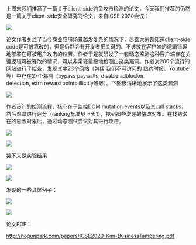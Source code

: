  上周末我们推荐了一篇关于client-side钓鱼攻击检测的论文，今天我们推荐的仍然是一篇关于client-side安全研究的论文，来自ICSE 2020会议：   
 

    
 

  ![](https://mmbiz.qpic.cn/sz_mmbiz_png/Ugr3WBm6odibtjDnzmnj7wplOCAEdHHNXy1t6qHcV86H0TXnzVsXO6JXTJ5SXswiaEvoyUicGDYUj3mrJ9BFu7keg/640?wx_fmt=png) 

    
 论文作者关注了当今商业应用场景越发复杂的情况下，尽管大家都知道client-side code是可被篡改的，但是仍然会有开发者把关键的、不该放在客户端的逻辑错误地部署在可被用户攻击的位置。作者于是就研发了一套动态监测这种客户端存在关键逻辑可被篡改的情况，可以非常轻量级地检测出这类漏洞。作者对200个流行的网站进行了检查，发现其中23个网站（包括 我们不可访问的 纽约时报、Youtube等）中存在27个漏洞（bypass paywalls, disable adblocker   
 detection, earn reward points illicitly等等）。下图很清晰地展示了这类漏洞 

    
 

  ![](https://mmbiz.qpic.cn/sz_mmbiz_png/Ugr3WBm6odibtjDnzmnj7wplOCAEdHHNXOP5nibGocoF0XTSyJAtuPkIjwYP8lXwDoDx8aHHDg4VibWdF5yUVOdEg/640?wx_fmt=png) 

    
 

  作者设计的检测流程，核心在于监控DOM mutation events以及其call stacks，然后对其进行评分（ranking标准见下表1），找到那些潜在的篡改对象。在找到潜在的篡改对象后，通过动态测试尝试对其进行攻击。 

    
 

  ![](https://mmbiz.qpic.cn/sz_mmbiz_png/Ugr3WBm6odibtjDnzmnj7wplOCAEdHHNXlVsywYoyHiaWK6tmXqApBe1sywkLbczS2SfleWBEqPu6OTfeCZEuvrA/640?wx_fmt=png) 

    
 

  ![](https://mmbiz.qpic.cn/sz_mmbiz_png/Ugr3WBm6odibtjDnzmnj7wplOCAEdHHNXgWjGGD0Ws2DYiaQcAapIx3nFFpnTe3ViaxfMF0PjaWXWfhLKYMWLUniaA/640?wx_fmt=png) 

    
 

  接下来是实验结果 

  ![](https://mmbiz.qpic.cn/sz_mmbiz_png/Ugr3WBm6odibtjDnzmnj7wplOCAEdHHNXVqxsvQhobibUHUicxAt4fOC9gWtmFuSdowjUzMKWpCB8d1Ew1G1zJJzA/640?wx_fmt=png) 

    
 

  ![](https://mmbiz.qpic.cn/sz_mmbiz_png/Ugr3WBm6odibtjDnzmnj7wplOCAEdHHNXtIo3c79bH92ibKl6c6zJ4xIM9an5UiaqZSzqjD1PvicpveicFIy6riat3nA/640?wx_fmt=png) 

    
 

  发现的一些具体例子： 

  ![](https://mmbiz.qpic.cn/sz_mmbiz_png/Ugr3WBm6odibtjDnzmnj7wplOCAEdHHNXjFaCgzhkibDFiaiaFXrUiazWzHD3lycyKAzL19AWjFW2iaRO8eRbq39Z1uA/640?wx_fmt=png) 

  ![](https://mmbiz.qpic.cn/sz_mmbiz_png/Ugr3WBm6odibtjDnzmnj7wplOCAEdHHNXWw9t8AbupO2CH10lKVFOIxBgTHLhrseDyicOfNox7RA7icOncNKRe11w/640?wx_fmt=png) 

    
 

  论文PDF： 

  http://hogunpark.com/papers/ICSE2020-Kim-BusinessTampering.pdf 

    
 

